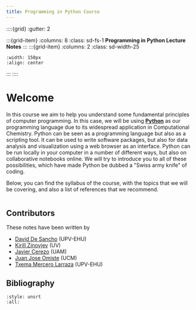 ```yaml
---
title: Programming in Python Course
---
```

::::{grid}
:gutter: 2

:::{grid-item}
:columns: 8
:class: sd-fs-1
**Programming in Python Lecture Notes**
:::
:::{grid-item}
:columns: 2 
:class: sd-width-25
```{image} images/Python-logo-notext.svg
:width: 150px
:align: center
```
:::
::::

# Welcome
In this course we aim to help you understand some 
fundamental principles of computer programming. 
In this case, we will be using 
[**Python**](https://www.python.org/) as our programming
language due to its widespread application in Computational
Chemistry. Python can be seen as a programming language 
but also as a scripting tool. It can be used to write 
software packages, but also for data analysis and 
visualization using a web browser as an interface. Python
can be run locally in your computer in a number of 
different ways, but also on collaborative notebooks online. 
We will try to introduce you to all of these possibilities, 
which have made Python be dubbed a "Swiss army knife" of coding.

Below, you can find the syllabus of the course, with the
topics that we will be covering, and also a list of
references that we recommend.

```{tableofcontents}
```

## Contributors
These notes have been written by
* [David De Sancho](https://github.com/daviddesancho) (UPV-EHU)
* [Kirill Zinovjev](https://github.com/kzinovjev) (UV)
* [Javier Cerezo](https://github.com/jcerezochem) (UAM)
* [Juan Jose Omiste](https://github.com/jjomiste) (UCM)
* [Txema Mercero Larraza](https://github.com/pobmelat) (UPV-EHU)

## Bibliography
```{bibliography}
:style: unsrt
:all:
```
